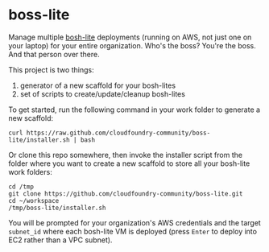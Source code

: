 boss-lite
=========

Manage multiple [bosh-lite](https://github.com/cloudfoundry/bosh-lite/) deployments (running on AWS, not just one on your laptop) for your entire organization. Who's the boss? You're the boss. And that person over there.

This project is two things:

1.	generator of a new scaffold for your bosh-lites
2.	set of scripts to create/update/cleanup bosh-lites

To get started, run the following command in your work folder to generate a new scaffold:

```
curl https://raw.github.com/cloudfoundry-community/boss-lite/installer.sh | bash
```

Or clone this repo somewhere, then invoke the installer script from the folder where you want to create a new scaffold to store all your bosh-lite work folders:

```
cd /tmp
git clone https://github.com/cloudfoundry-community/boss-lite.git
cd ~/workspace
/tmp/boss-lite/installer.sh
```

You will be prompted for your organization's AWS credentials and the target `subnet_id` where each bosh-lite VM is deployed (press `Enter` to deploy into EC2 rather than a VPC subnet).
